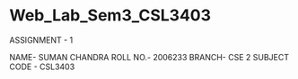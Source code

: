 # Web_Lab_Sem3_CSL3403

ASSIGNMENT - 1

NAME- SUMAN CHANDRA
ROLL NO.- 2006233
BRANCH- CSE 2
SUBJECT CODE - CSL3403
